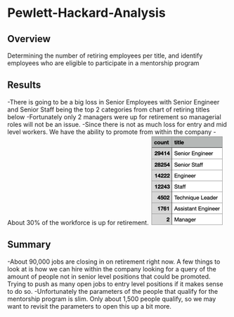 # Pewlett-Hackard-Analysis
## Overview
Determining the number of retiring employees per title, and identify employees who are eligible to participate in a mentorship program
## Results
-There is going to be a big loss in Senior Employees with Senior Engineer and Senior Staff being the top 2 categories from chart of retiring titles below
-Fortunately only 2 managers were up for retirement so managerial roles will not be an issue.
-Since there is not as much loss for entry and mid level workers. We have the ability to promote from within the company
-About 30% of the workforce is up for retirement.
![retiring titles](Retiring_titles.png)
## Summary
-About 90,000 jobs are closing in on retirement right now. A few things to look at is how we can hire within the company looking for a query of the amount of people not in senior level positions that could be promoted. Trying to push as many open jobs to entry level positions if it makes sense to do so. 
-Unfortunately the parameters of the people that qualify for the mentorship program is slim. Only about 1,500 people qualify, so we may want to revisit the parameters to open this up a bit more.
